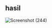 ## hasil

![Screenshot (244)](https://github.com/ariep1993/pengolahan_citrap12/assets/115473865/84d0f12d-b6af-419b-ab26-aa1d287eef43)
